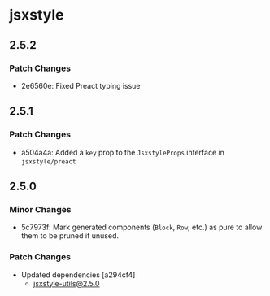 # jsxstyle

## 2.5.2

### Patch Changes

- 2e6560e: Fixed Preact typing issue

## 2.5.1

### Patch Changes

- a504a4a: Added a `key` prop to the `JsxstyleProps` interface in `jsxstyle/preact`

## 2.5.0

### Minor Changes

- 5c7973f: Mark generated components (`Block`, `Row`, etc.) as pure to allow them to be pruned if unused.

### Patch Changes

- Updated dependencies [a294cf4]
  - jsxstyle-utils@2.5.0
